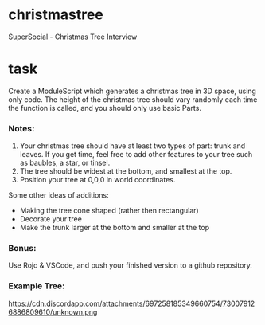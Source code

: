 # christmastree
SuperSocial - Christmas Tree Interview

# task
Create a ModuleScript which generates a christmas tree in 3D space, using only code. The height of the christmas tree should vary randomly each time the function is called, and you should only use basic Parts.

### Notes:
1. Your christmas tree should have at least two types of part: trunk and leaves. If you get time, feel free to add other features to your tree such as baubles, a star, or tinsel.
2. The tree should be widest at the bottom, and smallest at the top.
3. Position your tree at 0,0,0 in world coordinates.

Some other ideas of additions:
- Making the tree cone shaped (rather then rectangular)
- Decorate your tree
- Make the trunk larger at the bottom and smaller at the top

### Bonus:
Use Rojo & VSCode, and push your finished version to a github repository.

### Example Tree:
https://cdn.discordapp.com/attachments/697258185349660754/730079126886809610/unknown.png
